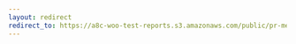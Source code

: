 ```yaml
---
layout: redirect
redirect_to: https://a8c-woo-test-reports.s3.amazonaws.com/public/pr-merge/44722/e2e/index.html
---
```

